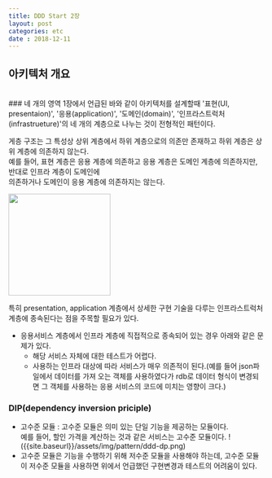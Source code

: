 ```yaml
---
title: DDD Start 2장
layout: post
categories: etc
date : 2018-12-11
---
```

## 아키텍처 개요  
<br>
### 네 개의 영역
1장에서 언급된 바와 같이 아키텍처를 설계할때 '표현(UI, presentaion)', '응용(application)', '도메인(domain)', '인프라스트럭처(infrastrueture)'의 네 개의 계층으로 나누는 것이 전형적인 패턴이다.

게층 구조는 그 특성상 상위 계층에서 하위 계층으로의 의존만 존재하고 하위 계층은 상위 계층에 의존하지 않는다.  
예를 들어, 표현 계층은 응용 계층에 의존하고 응용 계층은 도메인 계층에 의존하지만, 반대로 인프라 계층이 도메인에  
의존하거나 도메인이 응용 계층에 의존하지는 않는다.

<img src="{{site.baseurl}}/assets/img/pattern/ddd-layer.png" width="200">  

특히 presentation, application 계층에서 상세한 구현 기술을 다루는 인프라스트럭처 계층에 종속된다는 점을 주목할 필요가 있다.  

* 응용서비스 계층에서 인프라 계층에 직접적으로 종속되어 있는 경우 아래와 같은 문제가 있다.
  * 해당 서비스 자체에 대한 테스트가 어렵다.
  * 사용하는 인프라 대상에 따라 서비스가 매우 의존적이 된다.(예를 들어 json파일에서 데이터를 가져 오는 객체를 사용하였다가
    rdb로 데이터 형식이 변경되면 그 객체를 사용하는 응용 서비스의 코드에 미치는 영향이 크다.)

### DIP(dependency inversion priciple)
* 고수준 모듈 : 고수준 모듈은 의미 있는 단일 기능을 제공하는 모듈이다.  
  예를 들어, 할인 가격을 계산하는 것과 같은 서비스는 고수준 모듈이다.
  !({{site.baseurl}}/assets/img/pattern/ddd-dp.png)
* 고수준 모듈은 기능을 수행하기 위해 저수준 모듈을 사용해야 하는데, 고수준 모듈이 저수준 모듈을 사용하면
  위에서 언급했던 구현변경과 테스트의 어려움이 있다.
